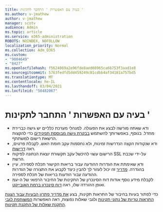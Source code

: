 ```yaml
---
title: בעיה עם האפשרות ' התחבר לתקינות '
ms.author: v-jmathew
author: v-jmathew
manager: scotv
audience: Admin
ms.topic: article
ms.service: o365-administration
ROBOTS: NOINDEX, NOFOLLOW
localization_priority: Normal
ms.collection: Adm_O365
ms.custom:
- "9004649"
- "8427"
ms.openlocfilehash: f5624069a2e96fde8aed08965ca6b753f3aad1e8
ms.sourcegitcommit: 5763fedfd5dd459249c81cdbb4af34181a757bd5
ms.translationtype: MT
ms.contentlocale: he-IL
ms.lasthandoff: 03/04/2021
ms.locfileid: "50482067"
---
```

# <a name="problem-with-aad-connect-health"></a>בעיה עם האפשרות ' התחבר לתקינות '

- ודא שאתה מורשה לבצע את הפעולה. למנהלי מערכת כלליים יש גישה כברירת מחדל. בנוסף, באפשרותך להשתמש [בבקרת גישה מבוססת תפקידים](https://docs.microsoft.com/azure/active-directory/connect-health/active-directory-aadconnect-health-operations) כדי להקצות הרשאת רישום למשתתף.
- ודא שנקודות הקצה הנדרשות זמינות, ולא נחסמות עקב חומת האש. לקבלת פרטים, ראה [דרישות](https://docs.microsoft.com/azure/active-directory/hybrid/how-to-connect-health-agent-install).
- הרישום עשוי להיכשל עקב תקשורת יוצאת הנתונה לפיקוח SSL על-ידי שכבת הרשת.
- ודא שאימתת את הגדרות ההודעה עבור בריאות הקישור תכלת לספירה. עיין בהגדרה. [מדריך](https://docs.microsoft.com/azure/active-directory/hybrid/how-to-connect-health-operations) זה יכול לעזור לך להבין כיצד לקבוע את התצורה של הגדרות ההודעה עבור הודעות בריאות של תכלת לספירה.
- לקבלת מידע נוסף אודות דוח הסינכרון של התקינות של החיבור הרפואי של ה-עמ ואופן ההורדה שלו, ראה [דוח סינכרון ברמת האובייקט](https://docs.microsoft.com/azure/active-directory/hybrid/how-to-connect-health-sync).

כדי לפתור בעיות בחיבור של התראות תקינות, בצע [את מדריך פתרון הבעיות עבור הצגת התראות טריות של נתוני תקינות](https://docs.microsoft.com/azure/active-directory/hybrid/how-to-connect-health-data-freshness) ולגבי שאלות נפוצות, ראה האפשרות [המשותפת לגבי התקנת שאלות של התקנת תקינות](https://docs.microsoft.com/azure/active-directory/hybrid/reference-connect-health-faq).
